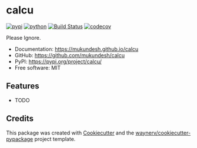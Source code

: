 # calcu


[![pypi](https://img.shields.io/pypi/v/calcu.svg)](https://pypi.org/project/calcu/)
[![python](https://img.shields.io/pypi/pyversions/calcu.svg)](https://pypi.org/project/calcu/)
[![Build Status](https://github.com/mukundesh/calcu/actions/workflows/dev.yml/badge.svg)](https://github.com/mukundesh/calcu/actions/workflows/dev.yml)
[![codecov](https://codecov.io/gh/mukundesh/calcu/branch/main/graphs/badge.svg)](https://codecov.io/github/mukundesh/calcu)



Please Ignore.


* Documentation: <https://mukundesh.github.io/calcu>
* GitHub: <https://github.com/mukundesh/calcu>
* PyPI: <https://pypi.org/project/calcu/>
* Free software: MIT


## Features

* TODO

## Credits

This package was created with [Cookiecutter](https://github.com/audreyr/cookiecutter) and the [waynerv/cookiecutter-pypackage](https://github.com/waynerv/cookiecutter-pypackage) project template.
